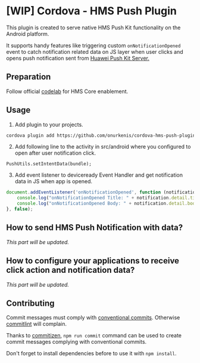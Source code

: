# [WIP] Cordova - HMS Push Plugin

This plugin is created to serve native HMS Push Kit functionality on the Android platform. 

It supports handy features like triggering custom `onNotificationOpened` event to catch notification related data on JS layer when user clicks and opens push notification sent from [Huawei Push Kit Server.](https://developer.huawei.com/consumer/en/doc/development/HMS-Guides/push-basic-capability#h1-1576221162135)

## Preparation

Follow official [codelab](https://developer.huawei.com/consumer/en/codelab/HMSPreparation/index.html#0) for HMS Core enablement.

## Usage

1. Add plugin to your projects.

```sh
cordova plugin add https://github.com/onurkenis/cordova-hms-push-plugin.git
```

2. Add following line to the activity in src/android where you configured to open after user notification click.

```
PushUtils.setIntentData(bundle);
```

3. Add event listener to deviceready Event Handler and get notification data in JS when app is opened.

```javascript
document.addEventListener('onNotificationOpened', function (notification) {
    console.log("onNotificationOpened Title: " + notification.detail.title);
    console.log("onNotificationOpened Body: " + notification.detail.body);
}, false);
```

## How to send HMS Push Notification with data?
*This part will be updated.*

## How to configure your applications to receive click action and notification data?
*This part will be updated.*

## Contributing

Commit messages must comply with [conventional commits](https://www.conventionalcommits.org). Otherwise [commitlint](https://github.com/conventional-changelog/commitlint) will complain.

Thanks to [commitizen](https://github.com/commitizen), `npm run commit` command can be used to create commit messages complying with conventional commits.

Don't forget to install dependencies before to use it with `npm install`.

